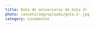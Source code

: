 ```yaml
---
title: Data de aniversario de Guta Jr
photo: /assets/img/uploads/guta-2-.jpg
category: Casamentos
---
```

